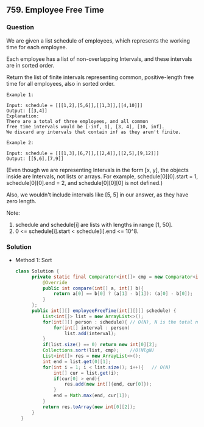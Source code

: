 ## 759. Employee Free Time

### Question
We are given a list schedule of employees, which represents the working time for each employee.

Each employee has a list of non-overlapping Intervals, and these intervals are in sorted order.

Return the list of finite intervals representing common, positive-length free time for all employees, also in sorted order.

```
Example 1:

Input: schedule = [[[1,2],[5,6]],[[1,3]],[[4,10]]]
Output: [[3,4]]
Explanation:
There are a total of three employees, and all common
free time intervals would be [-inf, 1], [3, 4], [10, inf].
We discard any intervals that contain inf as they aren't finite.

Example 2:

Input: schedule = [[[1,3],[6,7]],[[2,4]],[[2,5],[9,12]]]
Output: [[5,6],[7,9]]
```
 
(Even though we are representing Intervals in the form [x, y], the objects inside are Intervals, not lists or arrays. For example, schedule[0][0].start = 1, schedule[0][0].end = 2, and schedule[0][0][0] is not defined.)

Also, we wouldn't include intervals like [5, 5] in our answer, as they have zero length.

Note:
1. schedule and schedule[i] are lists with lengths in range [1, 50].
2. 0 <= schedule[i].start < schedule[i].end <= 10^8.


### Solution
* Method 1: Sort
  ```Java
  class Solution {
        private static final Comparator<int[]> cmp = new Comparator<int[]>(){
            @Override
            public int compare(int[] a, int[] b){
                return a[0] == b[0] ? (a[1] - b[1]): (a[0] - b[0]);
            }
        };
        public int[][] employeeFreeTime(int[][][] schedule) {
            List<int[]> list = new ArrayList<>();
            for(int[][] person : schedule){	// O(N), N is the total number of intervals
                for(int[] interval : person)
                    list.add(interval);
            }
            if(list.size() == 0) return new int[0][2];
            Collections.sort(list, cmp);	//O(NlgN)
            List<int[]> res = new ArrayList<>();
            int end = list.get(0)[1];
            for(int i = 1; i < list.size(); i++){	// O(N)
                int[] cur = list.get(i);
                if(cur[0] > end){
                    res.add(new int[]{end, cur[0]});
                }
                end = Math.max(end, cur[1]);
            }
            return res.toArray(new int[0][2]);
        }
    }
  ```
